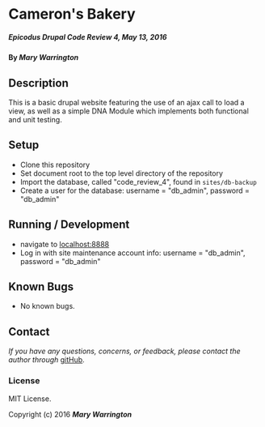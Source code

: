 # Cameron's Bakery

##### _Epicodus Drupal Code Review 4, May 13, 2016_

#### By _**Mary Warrington**_

## Description

This is a basic drupal website featuring the use of an ajax call to load a view, as well as a simple DNA Module which implements both functional and unit testing.

## Setup

* Clone this repository
* Set document root to the top level directory of the repository
* Import the database, called "code_review_4", found in `sites/db-backup`
* Create a user for the database: username = "db_admin", password = "db_admin"

## Running / Development

*  navigate to [localhost:8888](localhost:8888)
*  Log in with site maintenance account info: username = "db_admin", password = "db_admin"

## Known Bugs

* No known bugs.

## Contact

_If you have any questions, concerns, or feedback, please contact the author through_ [gitHub](https://github.com/marywarrington/).

### License

MIT License.

Copyright (c) 2016 **_Mary Warrington_**
